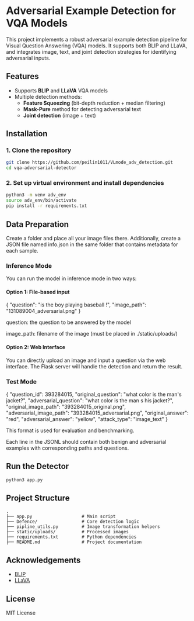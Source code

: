 # Adversarial Example Detection for VQA Models

This project implements a robust adversarial example detection pipeline for Visual Question Answering (VQA) models. It supports both BLIP and LLaVA, and integrates image, text, and joint detection strategies for identifying adversarial inputs.



## Features

- Supports **BLIP** and **LLaVA** VQA models
- Multiple detection methods:
  - **Feature Squeezing** (bit-depth reduction + median filtering)
  - **Mask-Pure** method for detecting adversarial text
  - **Joint detection** (image + text)



## Installation

### 1. Clone the repository

```bash
git clone https://github.com/peilin1011/VLmode_adv_detection.git
cd vqa-adversarial-detector
```

### 2. Set up virtual environment and install dependencies

```bash
python3 -m venv adv_env
source adv_env/bin/activate
pip install -r requirements.txt
```

## Data Preparation
Create a folder and place all your image files there. Additionally, create a JSON file named info.json in the same folder that contains metadata for each sample.

### Inference Mode

You can run the model in inference mode in two ways:

#### Option 1: File-based input

{
  "question": "is the boy playing baseball !",
  "image_path": "131089004_adversarial.png"
}

question: the question to be answered by the model

image_path: filename of the image (must be placed in ./static/uploads/)

#### Option 2: Web Interface

You can directly upload an image and input a question via the web interface. The Flask server will handle the detection and return the result.

### Test Mode

{
  "question_id": 393284015,
  "original_question": "what color is the man's jacket?",
  "adversarial_question": "what color is the man s his jacket?",
  "original_image_path": "393284015_original.png",
  "adversarial_image_path": "393284015_adversarial.png",
  "original_answer": "red",
  "adversarial_answer": "yellow",
  "attack_type": "image_text"
}

This format is used for evaluation and benchmarking.

Each line in the JSONL should contain both benign and adversarial examples with corresponding paths and questions.

## Run the Detector

```bash
python3 app.py
```


## Project Structure

```
.
├── app.py                   # Main script
├── Defence/                 # Core detection logic
├── pipline_utils.py         # Image transformation helpers
├── static/uploads/          # Processed images
├── requirements.txt         # Python dependencies
├── README.md                # Project documentation
```



## Acknowledgements

- [BLIP](https://github.com/salesforce/BLIP)
- [LLaVA](https://github.com/haotian-liu/LLaVA)



##  License

MIT License